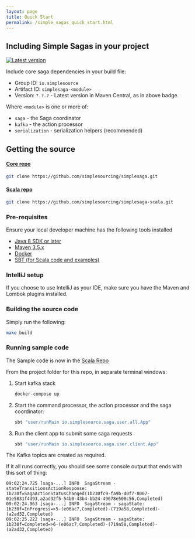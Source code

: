 ```yaml
---
layout: page
title: Quick Start
permalink: /simple_sagas_quick_start.html
---
```


## Including Simple Sagas in your project

[![Latest version](https://maven-badges.herokuapp.com/maven-central/io.simplesource/simplesaga-saga/badge.svg)](https://maven-badges.herokuapp.com/maven-central/io.simplesource/simplesaga-saga)

Include core saga dependencies in your build file:

* Group ID: `io.simplesource`
* Artifact ID: `simplesaga-<module>`
* Version: `?.?.?` - Latest version in Maven Central, as in above badge.

Where `<module>` is one or more of:
* `saga` - the Saga coordinator
* `kafka` - the action processor
* `serialization` - serialization helpers (recommended)

## Getting the source

#### [Core repo](https://github.com/simplesourcing/simplesaga)
```bash
git clone https://github.com/simplesourcing/simplesaga.git
```

#### [Scala repo](https://github.com/simplesourcing/simplesaga-scala)
```bash
git clone https://github.com/simplesourcing/simplesaga-scala.git
```

### Pre-requisites

Ensure your local developer machine has the following tools installed 

   * [Java 8 SDK or later](http://www.oracle.com/technetwork/pt/java/javase/downloads/jdk8-downloads-2133151.html)
   * [Maven 3.5.x](https://maven.apache.org/download.cgi)
   * [Docker](https://download.docker.com/mac/stable/Docker.dmg)
   * [SBT (for Scala code and examples)](https://www.scala-sbt.org/)
   
### IntelliJ setup

If you choose to use IntelliJ as your IDE, make sure you have the Maven and Lombok plugins installed.

### Building the source code 

Simply run the following:

```bash
make build
```

### Running sample code

The Sample code is now in the [Scala Repo](https://github.com/simplesourcing/simplesagas-scala)

From the project folder for this repo, in separate terminal windows:

1. Start kafka stack
    ```bash
    docker-compose up
    ```
1. Start the command processor, the action processor and the saga coordinator:
    
    ```bash
    sbt "user/runMain io.simplesource.saga.user.all.App"
    ```

1. Run the client app to submit some saga requests
    ```bash
    sbt "user/runMain io.simplesource.saga.user.client.App"
    ```
    
The Kafka topics are created as required.
    
If it all runs correctly, you should see some console output that ends with this sort of thing:
```text
09:02:24.725 [saga-...] INFO  SagaStream - stateTransitionsActionResponse: 1b230f=SagaActionStatusChanged(1b230fc9-fa9b-40f7-8007-01e5831f4d93,a2ad32f5-54b0-43b4-bb24-49678e508c56,Completed)
09:02:24.963 [saga-...] INFO  SagaStream - sagaState: 1b230f=InProgress=>5-(e06ac7,Completed)-(719a58,Completed)-(a2ad32,Completed)
09:02:25.222 [saga-...] INFO  SagaStream - sagaState: 1b230f=Completed=>6-(e06ac7,Completed)-(719a58,Completed)-(a2ad32,Completed)
```

